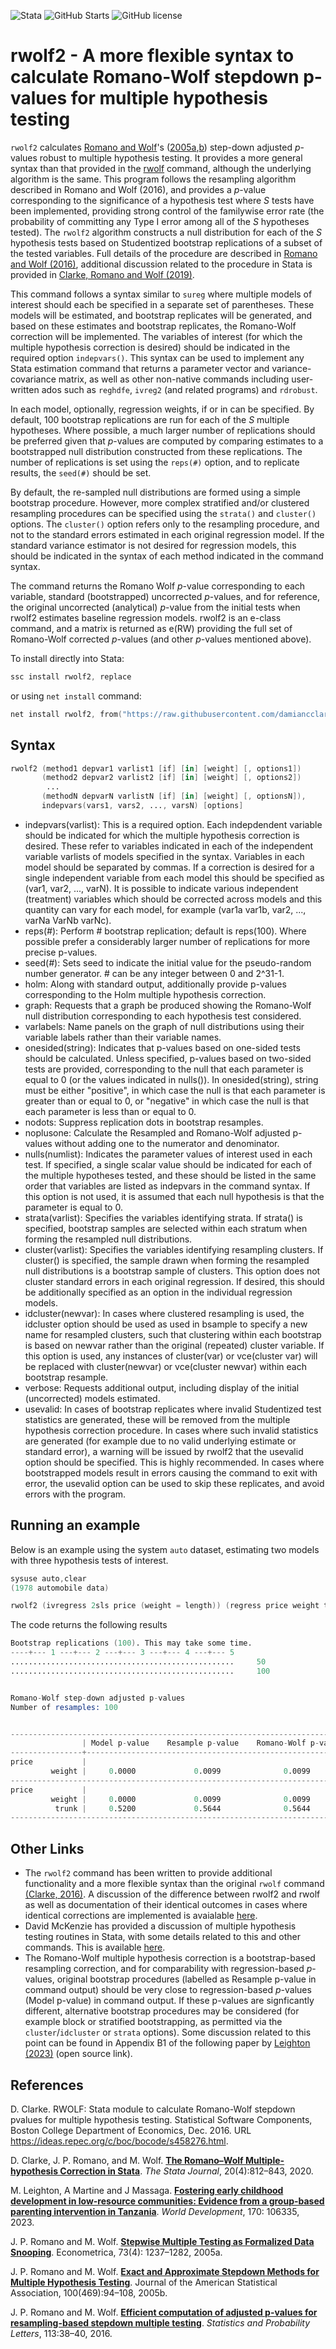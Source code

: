 ![Stata](https://img.shields.io/badge/stata-2013-green) ![GitHub Starts](https://img.shields.io/github/stars/damiancclarke/rwolf2?style=social) ![GitHub license](https://img.shields.io/github/license/damiancclarke/rwolf2)

# rwolf2 - A more flexible syntax to calculate Romano-Wolf stepdown p-values for multiple hypothesis testing 

`rwolf2` calculates [Romano and Wolf](#references)'s ([2005a](#references),[b](#references))
step-down adjusted *p*-values robust to multiple hypothesis testing.  It provides a more general syntax than that
provided in the [rwolf](https://github.com/damiancclarke/rwolf) command, although the underlying algorithm is the same.
This program follows the resampling algorithm described in Romano and Wolf (2016), and provides a *p*-value corresponding
to the significance of a hypothesis test where *S* tests have been implemented, providing strong control of the
familywise error rate (the
probability of committing any Type I error among all of the *S* hypotheses tested).  The `rwolf2` algorithm constructs a null
distribution for each of the *S* hypothesis tests based on Studentized bootstrap replications of a subset of the tested
variables.  Full details of the procedure are described in [Romano and Wolf (2016)](#references), additional discussion related to the
procedure in Stata is provided in [Clarke, Romano and Wolf (2019)](#references).

This command follows a syntax similar to `sureg` where multiple models of interest should each be specified in a separate set of
parentheses.  These models will be estimated, and bootstrap replicates will be generated, and based on these estimates and
bootstrap replicates, the Romano-Wolf correction will be implemented.  The variables of interest (for which the multiple
hypothesis correction is desired) should be indicated in the required option `indepvars()`.  This syntax can be used to implement
any Stata estimation command that returns a parameter vector and variance-covariance matrix, as well as other non-native
commands including user-written ados such as `reghdfe`, `ivreg2` (and related programs) and `rdrobust`.

In each model, optionally, regression weights, if or in can be specified.  By default, 100 bootstrap replications are run for
each of the *S* multiple hypotheses.  Where possible, a much larger number of replications should be preferred given that
*p*-values are computed by comparing estimates to a bootstrapped null distribution constructed from these replications.  The
number of replications is set using the `reps(#)` option, and to replicate results, the `seed(#)` should be set.

By default, the re-sampled null distributions are formed using a simple bootstrap procedure.  However, more complex stratified
and/or clustered resampling procedures can be specified using the `strata()` and `cluster()` options.  The `cluster()` option refers
only to the resampling procedure, and not to the standard errors estimated in each original regression model.  If the standard
variance estimator is not desired for regression models, this should be indicated in the syntax of each method indicated in the
command syntax.

The command returns the Romano Wolf *p*-value corresponding to each variable, standard (bootstrapped) uncorrected *p*-values, and
for reference, the original uncorrected (analytical) *p*-value from the initial tests when rwolf2 estimates baseline regression
models.  rwolf2 is an e-class command, and a matrix is returned as e(RW) providing the full set of Romano-Wolf corrected
*p*-values (and other *p*-values mentioned above).

To install directly into Stata:
```s
ssc install rwolf2, replace
```
or using ```net install``` command:
```s
net install rwolf2, from("https://raw.githubusercontent.com/damiancclarke/rwolf2/master") replace
```
## Syntax
```s
rwolf2 (method1 depvar1 varlist1 [if] [in] [weight] [, options1])
       (method2 depvar2 varlist2 [if] [in] [weight] [, options2])
        ...
       (methodN depvarN varlistN [if] [in] [weight] [, optionsN]),
       indepvars(vars1, vars2, ..., varsN) [options]
```
+ indepvars(varlist):       This is a required option. Each indepdendent variable should be indicated for which the multiple hypothesis correction is desired.  These refer to variables indicated in each of the independent variable varlists of models
                           specified in the syntax.  Variables in each model should be separated by commas.  If a correction is desired for a single independent variable from each model this should be specified as (var1, var2, ..., varN).  It is
                           possible to indicate various independent (treatment) variables which should be corrected across models and this quantity can vary for each model, for example (var1a var1b, var2, ..., varNa VarNb varNc).
+ reps(*#*):                  Perform # bootstrap replication; default is reps(100).  Where possible prefer a considerably larger number of replications for more precise p-values.
+ seed(*#*):                  Sets seed to indicate the initial value for the pseudo-random number generator.  # can be any integer between 0 and 2^31-1.
+ holm:                     Along with standard output, additionally provide p-values corresponding to the Holm multiple hypothesis correction.
+ graph:                    Requests that a graph be produced showing the Romano-Wolf null distribution corresponding to each hypothesis test considered.
+ varlabels:                Name panels on the graph of null distributions using their variable labels rather than their variable names.
+ onesided(string):         Indicates that p-values based on one-sided tests should be calculated.  Unless specified, p-values based on two-sided tests are provided, corresponding to the null that each parameter is equal to 0 (or the values indicated
                           in nulls()). In onesided(string), string must be either "positive", in which case the null is that each parameter is greater than or equal to 0, or "negative" in which case the null is that each parameter is less than or
                           equal to 0.
+ nodots:                   Suppress replication dots in bootstrap resamples.
+ noplusone:                Calculate the Resampled and Romano-Wolf adjusted p-values without adding one to the numerator and denominator.
+ nulls(numlist):           Indicates the parameter values of interest used in each test. If specified, a single scalar value should be indicated for each of the multiple hypotheses tested, and these should be listed in the same order that variables
                           are listed as indepvars in the command syntax. If this option is not used, it is assumed that each null hypothesis is that the parameter is equal to 0.
+ strata(varlist):          Specifies the variables identifying strata.  If strata() is specified, bootstrap samples are selected within each stratum when forming the resampled null distributions.
+ cluster(varlist):         Specifies the variables identifying resampling clusters.  If cluster() is specified, the sample drawn when forming the resampled null distributions is a bootstrap sample of clusters. This option does not cluster standard
                           errors in each original regression.  If desired, this should be additionally specified as an option in the individual regression models.
+ idcluster(newvar):        In cases where clustered resampling is used, the idcluster option should be used as used in bsample to specify a new name for resampled clusters, such that clustering within each bootstrap is based on newvar rather than
                           the original (repeated) cluster variable.  If this option is used, any instances of cluster(var) or vce(cluster var) will be replaced with cluster(newvar) or vce(cluster newvar) within each bootstrap resample.
+ verbose:                  Requests additional output, including display of the initial (uncorrected) models estimated.
+ usevalid:                 In cases of bootstrap replicates where invalid Studentized test statistics are generated, these will be removed from the multiple hypothesis correction procedure.  In cases where such invalid statistics are generated (for
                           example due to no valid underlying estimate or standard error), a warning will be issued by rwolf2 that the usevalid option should be specified.  This is highly recommended.  In cases where bootstrapped models result in
                           errors causing the command to exit with error, the usevalid option can be used to skip these replicates, and avoid errors with the program.

## Running an example
Below is an example using the system `auto` dataset, estimating two models with three hypothesis tests of interest.
```s
sysuse auto,clear
(1978 automobile data)

rwolf2 (ivregress 2sls price (weight = length)) (regress price weight trunk), indepvars(weight, weight trunk) 
```
The code returns the following results
```s
Bootstrap replications (100). This may take some time.
----+--- 1 ---+--- 2 ---+--- 3 ---+--- 4 ---+--- 5
..................................................     50
..................................................     100


Romano-Wolf step-down adjusted p-values
Number of resamples: 100


------------------------------------------------------------------------------
                | Model p-value    Resample p-value    Romano-Wolf p-value
----------------+-------------------------------------------------------------
price           |     
         weight |     0.0000             0.0099              0.0099
------------------------------------------------------------------------------
price           |     
         weight |     0.0000             0.0099              0.0099
          trunk |     0.5200             0.5644              0.5644
------------------------------------------------------------------------------
```

## Other Links
+ The `rwolf2` command has been written to provide additional functionality and a more flexible syntax than the original `rwolf` command [(Clarke, 2016)](#references). A discussion of the difference between rwolf2 and rwolf as well as documentation of their identical outcomes in cases where identical corrections are implemented is avaialable [here](https://www.damianclarke.net/computation/rwolf2.pdf). 
+ David McKenzie has provided a discussion of multiple hypothesis testing routines in Stata, with some details related to this and other commands.  This is available [here](https://blogs.worldbank.org/impactevaluations/updated-overview-multiple-hypothesis-testing-commands-stata).
+ The Romano-Wolf multiple hypothesis correction is a bootstrap-based resampling correction, and for comparability with regression-based *p*-values, original bootstrap procedures (labelled as Resample p-value in command output) should be very close to regression-based *p*-values (Model p-value) in command output.  If these p-values are signficantly different, alternative bootstrap procedures may be considered (for example block or stratified bootstrapping, as permitted via the `cluster`/`idcluster` or `strata` options).  Some discussion related to this point can be found in Appendix B1 of the following paper by [Leighton (2023)](https://www.sciencedirect.com/science/article/pii/S0305750X23001535) (open source link). 


## References
D. Clarke. RWOLF: Stata module to calculate Romano-Wolf stepdown pvalues for multiple hypothesis testing. Statistical Software Components, Boston College Department of Economics, Dec. 2016. URL https://ideas.repec.org/c/boc/bocode/s458276.html.

D. Clarke, J. P. Romano, and M. Wolf. **[The Romano–Wolf Multiple­-hypothesis Correction in Stata](https://journals.sagepub.com/doi/abs/10.1177/1536867X20976314)**. *The Stata Journal*, 20(4):812–843, 2020.

M. Leighton, A Martine and J Massaga. **[Fostering early childhood development in low-resource communities: Evidence from a group-based parenting intervention in Tanzania](https://www.sciencedirect.com/science/article/pii/S0305750X23001535)**. *World Development*, 170: 106335, 2023. 

J. P. Romano and M. Wolf. **[Stepwise Multiple Testing as Formalized Data Snooping](https://onlinelibrary.wiley.com/doi/abs/10.1111/j.1468-0262.2005.00615.x)**. Econometrica, 73(4): 1237–1282, 2005a.

J. P. Romano and M. Wolf. **[Exact and Approximate Stepdown Methods for Multiple Hypothesis Testing](https://www.tandfonline.com/doi/abs/10.1198/016214504000000539)**. Journal of the American Statistical Association, 100(469):94–108, 2005b.

J. P. Romano and M. Wolf. **[Efficient computation of adjusted p-­values for resampling-­based stepdown multiple testing](https://www.sciencedirect.com/science/article/abs/pii/S0167715216000389)**. *Statistics and Probability Letters*, 113:38–40, 2016.

